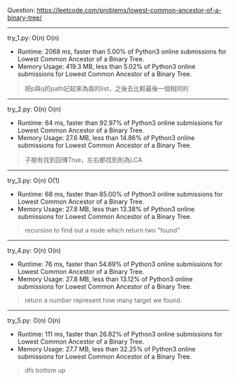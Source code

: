 Question: https://leetcode.com/problems/lowest-common-ancestor-of-a-binary-tree/

---

try_1.py: O(n) O(n)
* Runtime: 2068 ms, faster than 5.00% of Python3 online submissions for Lowest Common Ancestor of a Binary Tree.
* Memory Usage: 419.3 MB, less than 5.02% of Python3 online submissions for Lowest Common Ancestor of a Binary Tree.

> 把p與q的path記起來為兩的list，之後去比較最後一個相同的

---

try_2.py: O(n) O(n)
* Runtime: 64 ms, faster than 92.97% of Python3 online submissions for Lowest Common Ancestor of a Binary Tree.
* Memory Usage: 27.6 MB, less than 14.86% of Python3 online submissions for Lowest Common Ancestor of a Binary Tree.

> 子樹有找到回傳True，左右都找到則為LCA

---

try_3.py: O(n) O(1)

* Runtime: 68 ms, faster than 85.00% of Python3 online submissions for Lowest Common Ancestor of a Binary Tree.
* Memory Usage: 27.8 MB, less than 13.38% of Python3 online submissions for Lowest Common Ancestor of a Binary Tree.

> recursion to find out a node which return two "found"

---

try_4.py: O(n) O(n)

* Runtime: 76 ms, faster than 54.69% of Python3 online submissions for Lowest Common Ancestor of a Binary Tree.
* Memory Usage: 27.8 MB, less than 13.12% of Python3 online submissions for Lowest Common Ancestor of a Binary Tree.

> return a number represent how many target we found.

---

try_5.py: O(n) O(n)

* Runtime: 111 ms, faster than 26.82% of Python3 online submissions for Lowest Common Ancestor of a Binary Tree.
* Memory Usage: 27.7 MB, less than 32.25% of Python3 online submissions for Lowest Common Ancestor of a Binary Tree.

> dfs bottom up
